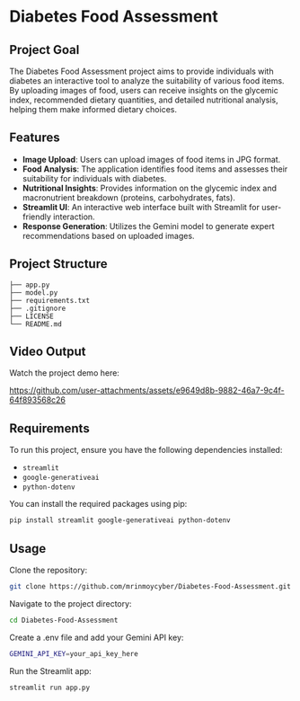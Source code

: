 # Diabetes Food Assessment

## Project Goal
The Diabetes Food Assessment project aims to provide individuals with diabetes an interactive tool to analyze the suitability of various food items. By uploading images of food, users can receive insights on the glycemic index, recommended dietary quantities, and detailed nutritional analysis, helping them make informed dietary choices.

## Features
- **Image Upload**: Users can upload images of food items in JPG format.
- **Food Analysis**: The application identifies food items and assesses their suitability for individuals with diabetes.
- **Nutritional Insights**: Provides information on the glycemic index and macronutrient breakdown (proteins, carbohydrates, fats).
- **Streamlit UI**: An interactive web interface built with Streamlit for user-friendly interaction.
- **Response Generation**: Utilizes the Gemini model to generate expert recommendations based on uploaded images.

## Project Structure
```plaintext
├── app.py               
├── model.py             
├── requirements.txt      
├── .gitignore           
├── LICENSE                     
└── README.md
```            

## Video Output
Watch the project demo here: 

https://github.com/user-attachments/assets/e9649d8b-9882-46a7-9c4f-64f893568c26

## Requirements
To run this project, ensure you have the following dependencies installed:

- `streamlit`
- `google-generativeai`
- `python-dotenv`

You can install the required packages using pip:

```bash
pip install streamlit google-generativeai python-dotenv
```
## Usage 
Clone the repository:
```bash
git clone https://github.com/mrinmoycyber/Diabetes-Food-Assessment.git
```
Navigate to the project directory:
```bash
cd Diabetes-Food-Assessment
```
Create a .env file and add your Gemini API key:
```bash
GEMINI_API_KEY=your_api_key_here
```
Run the Streamlit app:
```bash
streamlit run app.py
```


